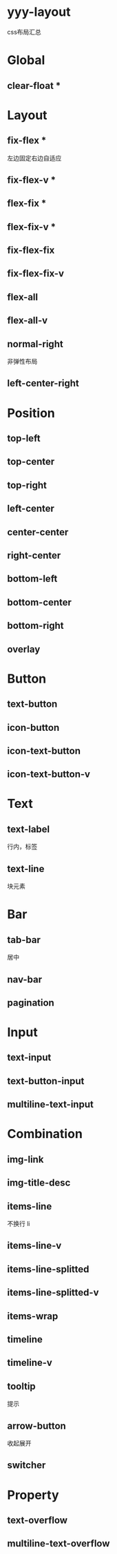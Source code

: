 # yyy-layout
css布局汇总

# Global 
 
 
## clear-float   *
 
 
# Layout 
 
 
## fix-flex   *
 左边固定右边自适应
 
## fix-flex-v   *
 
 
## flex-fix   *
 
 
## flex-fix-v   *
 
 
## fix-flex-fix 
 
 
## fix-flex-fix-v 
 
 
## flex-all 
 
 
## flex-all-v 
 
 
## normal-right 
 非弹性布局
 
## left-center-right 
 
 
# Position 
 
 
## top-left 
 
 
## top-center 
 
 
## top-right 
 
 
## left-center 
 
 
## center-center 
 
 
## right-center 
 
 
## bottom-left 
 
 
## bottom-center 
 
 
## bottom-right 
 
 
## overlay 
 
 
# Button 
 
 
## text-button 
 
 
## icon-button 
 
 
## icon-text-button 
 
 
## icon-text-button-v 
 
 
# Text 
 
 
## text-label 
 行内，标签
 
## text-line 
 块元素
 
# Bar 
 
 
## tab-bar 
居中 
 
## nav-bar 
 
 
## pagination 
 
 
# Input 
 
 
## text-input 
 
 
## text-button-input 
 
 
## multiline-text-input 
 
 
# Combination 
 
 
## img-link 
 
 
## img-title-desc 
 
 
## items-line 
 不换行 li
 
## items-line-v 
 
 
## items-line-splitted 
 
 
## items-line-splitted-v 
 
 
## items-wrap 
 
 
## timeline 
 
 
## timeline-v 
 
 
## tooltip 
 提示
 
## arrow-button 
 收起展开
 
## switcher 
 
 
# Property 
 
 
## text-overflow 
 
 
## multiline-text-overflow 
 
 

